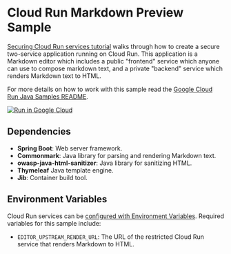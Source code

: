 # Cloud Run Markdown Preview Sample

[Securing Cloud Run services tutorial](https://cloud.google.com/run/docs/tutorials/secure-services) walks through how to create a secure two-service application running on Cloud Run. This application is a Markdown editor which includes a public "frontend" service which anyone can use to compose markdown text, and a private "backend" service which renders Markdown text to HTML.

For more details on how to work with this sample read the [Google Cloud Run Java Samples README](https://github.com/GoogleCloudPlatform/java-docs-samples/tree/master/run).

[![Run in Google Cloud][run_img]][run_link]

## Dependencies

* **Spring Boot**: Web server framework.
* **Commonmark**: Java library for parsing and rendering Markdown text.
* **owasp-java-html-sanitizer**: Java library for sanitizing HTML.
* **Thymeleaf** Java template engine.
* **Jib**: Container build tool.

## Environment Variables

Cloud Run services can be [configured with Environment Variables](https://cloud.google.com/run/docs/configuring/environment-variables).
Required variables for this sample include:

* `EDITOR_UPSTREAM_RENDER_URL`: The URL of the restricted Cloud Run service that
  renders Markdown to HTML.

[run_img]: https://storage.googleapis.com/cloudrun/button.svg
[run_link]: https://deploy.cloud.run/?git_repo=https://github.com/GoogleCloudPlatform/java-docs-samples&dir=run/markdown-preview
